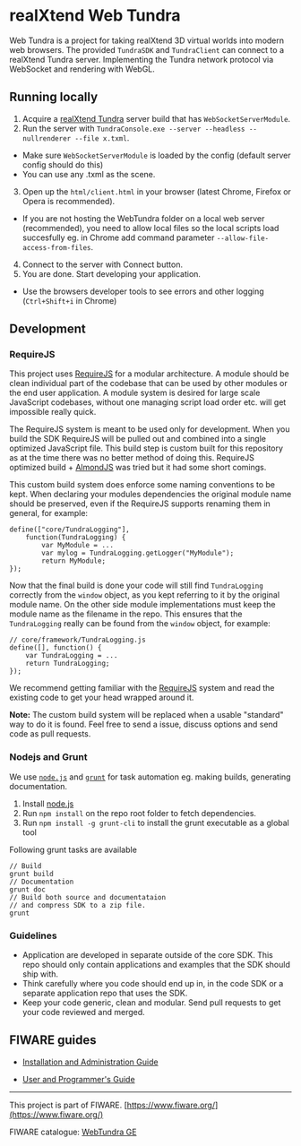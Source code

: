 realXtend Web Tundra
===================

Web Tundra is a project for taking realXtend 3D virtual worlds into modern web browsers. The provided `TundraSDK` and `TundraClient` can connect to a realXtend Tundra server. Implementing the Tundra network protocol via WebSocket and rendering with WebGL.

Running locally
---------------

1. Acquire a [realXtend Tundra](https://github.com/realXtend/tundra) server build that has `WebSocketServerModule`.
2. Run the server with `TundraConsole.exe --server --headless --nullrenderer --file x.txml`.
 * Make sure `WebSocketServerModule` is loaded by the config (default server config should do this)
 * You can use any .txml as the scene.
3. Open up the `html/client.html` in your browser (latest Chrome, Firefox or Opera is recommended).
 * If you are not hosting the WebTundra folder on a local web server (recommended), you need to allow local files so the local scripts load succesfully eg. in Chrome add command parameter `--allow-file-access-from-files`.
4. Connect to the server with Connect button.
5. You are done. Start developing your application. 
 * Use the browsers developer tools to see errors and other logging (`Ctrl+Shift+i` in Chrome)

Development
-----------

### RequireJS

This project uses [RequireJS](http://requirejs.org/) for a modular architecture. A module should be clean individual part of the codebase that can be used by other modules or the end user application. A module system is desired for large scale JavaScript codebases, without one managing script load order etc. will get impossible really quick.

The RequireJS system is meant to be used only for development. When you build the SDK RequireJS will be pulled out and combined into a single optimized JavaScript file. This build step is custom built for this repository as at the time there was no better method of doing this. RequireJS optimized build + [AlmondJS](https://github.com/jrburke/almond) was tried but it had some short comings.

This custom build system does enforce some naming conventions to be kept. When declaring your modules dependencies the original module name should be preserved, even if the RequireJS supports renaming them in general, for example: 

	define(["core/TundraLogging"], 
		function(TundraLogging) {
			var MyModule = ...
			var mylog = TundraLogging.getLogger("MyModule");
			return MyModule; 
	});

Now that the final build is done your code will still find `TundraLogging` correctly from the `window` object, as you kept referring to it by the original module name. On the other side module implementations must keep the module name as the filename in the repo. This ensures that the `TundraLogging` really can be found from the `window` object, for example:

	// core/framework/TundraLogging.js
	define([], function() {
		var TundraLogging = ...
		return TundraLogging;
	});

We recommend getting familiar with the [RequireJS](http://requirejs.org/) system and read the existing code to get your head wrapped around it.

**Note:** The custom build system will be replaced when a usable "standard" way to do it is found. Feel free to send a issue, discuss options and send code as pull requests.

### Nodejs and Grunt

We use [`node.js`](http://nodejs.org/) and [`grunt`](http://gruntjs.com/) for task automation eg. making builds, generating documentation.

1. Install [node.js](http://nodejs.org/)
2. Run `npm install` on the repo root folder to fetch dependencies.
3. Run `npm install -g grunt-cli` to install the grunt executable as a global tool 

Following grunt tasks are available

	// Build
	grunt build
	// Documentation
	grunt doc
	// Build both source and documentataion 
	// and compress SDK to a zip file.
	grunt

### Guidelines

* Application are developed in separate outside of the core SDK. This repo should only contain applications and examples that the SDK should ship with.
* Think carefully where you code should end up in, in the code SDK or a separate application repo that uses the SDK.
* Keep your code generic, clean and modular. Send pull requests to get your code reviewed and merged.
 
FIWARE guides
-----------

* [Installation and Administration Guide](installation_administration.md)

* [User and Programmer's Guide](user_programmers.md)

---------------------------------------------------------------------------------------------------------
This project is part of FIWARE.
[https://www.fiware.org/](https://www.fiware.org/)

FIWARE catalogue: [WebTundra GE](http://catalogue.fiware.org/enablers/3dui-webtundra)

